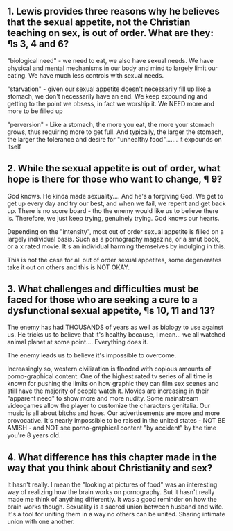 ## 1. Lewis provides three reasons why he believes that the sexual appetite, not the Christian teaching on sex, is out of order. What are they: ¶s 3, 4 and 6? 

"biological need" - we need to eat, we also have sexual needs. We have physical and mental mechanisms in our body and mind to largely limit our eating. We have much less controls with sexual needs.

"starvation" - given our sexual appetite doesn't necessarily fill up like a stomach, we don't necessarily have an end. We keep expounding and getting to the point we obsess, in fact we worship it. We NEED more and more to be filled up

"perversion" - Like a stomach, the more you eat, the more your stomach grows, thus requiring more to get full. And typically, the larger the stomach, the larger the tolerance and desire for "unhealthy food"....... it expounds on itself

## 2. While the sexual appetite is out of order, what hope is there for those who want to change, ¶ 9? 

God knows.
He kinda made sexuality.... And he's a forgiving God. We get to get up every day and try our best, and when we fail, we repent and get back up. There is no score board - tho the enemy would like us to believe there is. Therefore, we just keep trying, genuinely trying. God knows our hearts.

Depending on the "intensity", most out of order sexual appetite is filled on a largely individual basis. Such as a pornography magazine, or a smut book, or a x rated movie. It's an individual harming themselves by indulging in this. 

This is not the case for all out of order sexual appetites, some degenerates take it out on others and this is NOT OKAY.
## 3. What challenges and difficulties must be faced for those who are seeking a cure to a dysfunctional sexual appetite, ¶s 10, 11 and 13? 

The enemy has had THOUSANDS of years as well as biology to use against us. He tricks us to believe that it's healthy because, I mean... we all watched animal planet at some point.... Everything does it. 

The enemy leads us to believe it's impossible to overcome.

Increasingly so, western civilization is flooded with copious amounts of porno-graphical content. One of the highest rated tv series of all time is known for pushing the limits on how graphic they can film sex scenes and still have the majority of people watch it. Movies are increasing in their "apparent need" to show more and more nudity. Some mainstream videogames allow the player to customize the characters genitalia. Our music is all about bitchs and hoes. Our advertisements are more and more provocative. It's nearly impossible to be raised in the united states - NOT BE AMISH - and NOT see porno-graphical content "by accident" by the time you're 8 years old.

## 4. What difference has this chapter made in the way that you think about Christianity and sex?

It hasn't really. I mean the "looking at pictures of food" was an interesting way of realizing how the brain works on pornography. But it hasn't really made me think of anything differently. It was a good reminder on how the brain works though.
Sexuality is a sacred union between husband and wife. It's a tool for uniting them in a way no others can be united. Sharing intimate union with one another.